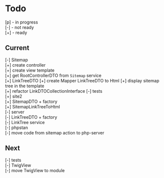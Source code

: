 # Todo

[p] - in progress  
[-] - not ready  
[+] - ready  

## Current

[-] Sitemap  
    [+] create controller  
    [+] create view template  
    [+] get RootControllerDTO from `Sitemap` service  
    [+] LinkTreeDTO
    [+] create Mapper LinkTreeDTO to Html
    [+] display sitemap tree in the template  
    [+] refactor LinkDTOCollectionInterface
    [-] tests  
        [+] site2  
            [+] SitemapDTO + factory  
            [+] SitemapLinkTreeToHtml  
        [-] server  
            [-] LinkTreeDTO + factory  
            [-] LinkTree service  
    [-] phpstan  
    [-] move code from sitemap action to php-server  

## Next

[-] tests  
    [-] TwigView  
[-] move TwigView to module  

